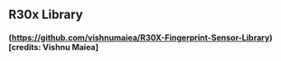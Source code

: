 ## R30x Library
#### (https://github.com/vishnumaiea/R30X-Fingerprint-Sensor-Library)[credits: Vishnu Maiea]
